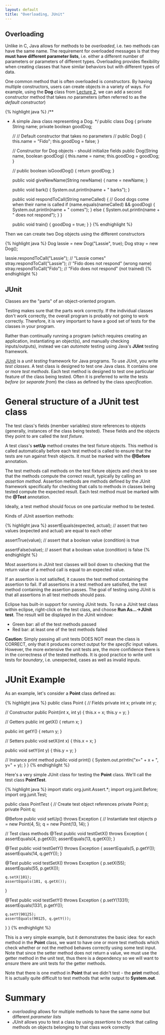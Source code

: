 ```yaml
---
layout: default
title: "Overloading, JUnit"
---
```


<!--
Note: see the [course notes on arrays](../notes/javaArrays.html) for more detailed information about arrays in Java.
-->

## Overloading

Unlike in C, Java allows for methods to be *overloaded*, i.e. two methods can have the same name. The requirement for overloaded messages is that they **must have different parameter lists**, i.e. either a different number of parameters or parameters of different types. Overloading provides flexibility when creating classes that have similar behaviors but with different types of data.

One common method that is often overloaded is *constructors*. By having multiple constructors, users can create objects in a variety of ways. For example, using the **Dog** class from [Lecture 2](lecture02.html), we can add a second constructor method that takes *no* parameters (often referred to as the *default constructor*)

{% highlight java %}
/**
 * A simple Java class representing a Dog.
 */
public class Dog {
    private String name;
    private boolean goodDog;

    //
    // Default constructor that takes no parameters
    //
    public Dog() {
        this.name = "Fido";
        this.goodDog = false;
    }

    // Constructor for Dog objects - should initialize fields
    public Dog(String name, boolean goodDog) {
        this.name = name;
        this.goodDog = goodDog;
    }

    //
    public boolean isGoodDog() {
        return goodDog;
    }

    public void giveNewName(String newName) {
        name = newName;
    }

    public void bark() {
        System.out.println(name + " barks");
    }

    public void respondToCall(String nameCalled) {
        // Good dogs come when their name is called
        if (name.equals(nameCalled) && goodDog) {
            System.out.println(name + " comes");
        } else {
            System.out.println(name + " does not respond");
        }
    }

    public void train() {
        goodDog = true;
    }
}
{% endhighlight %}

Then we can create two Dog objects using the different constructors

{% highlight java %}
Dog lassie = new Dog("Lassie", true);
Dog stray = new Dog();

lassie.respondToCall("Lassie"); // "Lassie comes"
stray.respondToCall("Lassie");  // "Fido does not respond" (wrong name)
stray.respondToCall("Fido");    // "Fido does not respond" (not trained)
{% endhighlight %}

## JUnit

Classes are the "parts" of an object-oriented program.

Testing makes sure that the parts work correctly. If the individual classes don't work correctly, the overall program is probably not going to work correctly. Therefore, it is very important to have a good set of tests for the classes in your program. 

Rather than continually running a program (which requires creating an application, instantiating an object(s), and manually checking inputs/outputs), instead we can *automate* testing using Java's **JUint** testing framework.

[JUnit](http://junit.org/) is a *unit testing* framework for Java programs. To use JUnit, you write *test classes*. A test class is designed to test one Java class. It contains one or more *test methods*. Each test method is designed to test one particular feature of the class being tested. Often it is preferred to write the tests *before* (or *separate from*) the class as defined by the class *specification*.

General structure of a JUnit test class
=======================================

The test class's fields (member variables) store references to objects (generally, instances of the class being tested). These fields and the objects they point to are called the *test fixture*.

A test class's **setUp** method creates the test fixture objects. This method is called automatically before each test method is called to ensure that the tests are run against fresh objects. It must be marked with the **@Before** annotation.

The test methods call methods on the test fixture objects and check to see that the methods compute the correct result, typically by calling an *assertion method*. Assertion methods are methods defined by the JUnit framework specifically for checking that calls to methods in classes being tested compute the expected result. Each test method must be marked with the **@Test** annotation.

Ideally, a test method should focus on one particular method to be tested.

Kinds of JUnit assertion methods:

{% highlight java %}
assertEquals(expected, actual); // assert that two values (expected and actual) are equal to each other

assertTrue(value); // assert that a boolean value (condition) is true

assertFalse(value); // assert that a boolean value (condition) is false
{% endhighlight %}

Most assertions in JUnit test classes will boil down to checking that the return value of a method call is equal to an expected value.

If an assertion is not satisifed, it causes the test method containing the assertion to fail. If all assertions in a test method are satisifed, the test method containing the assertion passes. The goal of testing using JUnit is that all assertions in all test methods should pass.

Eclipse has built-in support for running JUnit tests. To run a JUnit test class within eclipse, right-click on the test class, and choose **Run As...&rarr;JUnit test**. The result will be displayed in the JUnit window:

-   Green bar: all of the test methods passed
-   Red bar: at least one of the test methods failed

<div class="callout">
<b>Caution</b>: Simply passing all unit tests DOES NOT mean the class is CORRECT, only that it produces correct output for the <i>specific</i> input values. However, the more extensive the unit tests are, the more confidence there is in the correctness of the tested methods. It is good practice to write unit tests for <i>boundary</i>, i.e. unexpected, cases as well as invalid inputs.
</div>

JUnit Example
=============

As an example, let's consider a **Point** class defined as:

{% highlight java %}
public class Point {
  // Fields
  private int x;
  private int y;

  // Constructor
  public Point(int x, int y) {
    this.x = x;
    this.y = y;
  }

  // Getters
  public int getX() {
    return x;
  }

  public int getY() {
    return y;
  }

  // Setters
  public void setX(int x) {
    this.x = x;
  }

  public void setY(int y) {
    this.y = y;
  }

  // Instance print method
  public void print() {
    System.out.println("x=" + x + ", y=" + y);
  }
}
{% endhighlight %}

Here's a very simple JUnit class for testing the **Point** class. We'll call the test class **PointTest**.

{% highlight java %}
import static org.junit.Assert.*;
import org.junit.Before;
import org.junit.Test;

public class PointTest {
  // Create test object references
  private Point p;
  private Point q;

  @Before
  public void setUp() throws Exception {
    // Instantiate test objects
    p = new Point(4, 5);
    q = new Point(13, 14);
  }

  // Test class methods
  @Test
  public void testGetX() throws Exception {
    assertEquals(4, p.getX());
    assertEquals(13, q.getX());
  }

  @Test
  public void testGetY() throws Exception {
    assertEquals(5, p.getY());
    assertEquals(14, q.getY());
  }

  @Test
  public void testSetX() throws Exception {
    p.setX(55);
    assertEquals(55, p.getX());

    q.setX(101);
    assertEquals(101, q.getX());
  }

  @Test
  public void testSetY() throws Exception {
    p.setY(1331);
    assertEquals(1331, p.getY());

    q.setY(90125);
    assertEquals(90125, q.getY());
  }
}
{% endhighlight %}

This is a very simple example, but it demonstrates the basic idea: for each method in the **Point** class, we want to have one or more test methods which check whether or not the method behaves correctly using some test input. Note that since the setter method does not return a value, we must use the getter method in the unit test, thus there is a dependency so we will want to *ensure* there are unit tests for the getter methods.

Note that there is one method in **Point** that we didn't test - the **print** method. It is actually quite difficult to test methods that write output to **System.out**.

Summary
=======

-   *overloading* allows for multiple methods to have the same *name* but different *parameter lists*
-   *JUnit* allows you to test a class by using *assertions* to check that calling methods on objects belonging to that class work correctly
